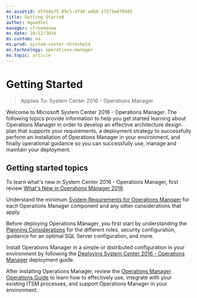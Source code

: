 ```yaml
---
ms.assetid: e5f04a75-99c5-4fd8-adb8-47273e6f0505
title: Getting Started
author: mgoedtel
manager: cfreemanwa
ms.date: 10/12/2016
ms.custom: na
ms.prod: system-center-threshold
ms.technology: operations-manager
ms.topic: article
---
```


# Getting Started 

>Applies To: System Center 2016 - Operations Manager

Welcome to Microsoft System Center 2016 - Operations Manager.  The following topics provide information to help you get started learning about Operations Manager in order to develop an effective architecture design plan that supports your requirements, a deployment strategy to successfully perform an installation of Operations Manager in your environment, and finally operational guidance so you can successfully use, manage and maintain your deployment.  

## Getting started topics

To learn what's new in System Center 2016 - Operations Manager, first review [What's New in Operations Manager 2016](Whats-New-in-operations-manager.md)

Understand the minimum [System Requirements for Operations Mangaer](../plan/system-requirements.md) for each Operations Manager component and any other considerations that apply.  

Before deploying Operations Manager, you first start by understanding the [Planning Considerations](../plan/plan-summary.md) for the different roles, security configuration, guidance for an optimal SQL Server configuration, and more.  

Install Operations Manager in a simple or distributed configuration in your environment by following the [Deploying System Center 2016 - Operations Manager](../deploy/deploying-system-center-2016-operations-manager.md) deployment guide.

After installing Operations Manager, review the [Operations Manager Operations Guide](../manage/operations-manager-operations-guide.md) to learn how to effectively use, integrate with your existing ITSM processes, and support Operations Manager in your environment.  



 
